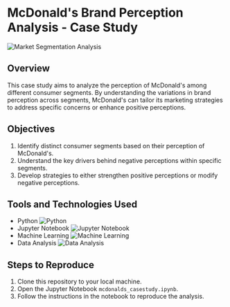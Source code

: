 
# McDonald's Brand Perception Analysis - Case Study

![Market Segmentation Analysis](<images/Market Segmentation Analysis.png>)

## Overview
This case study aims to analyze the perception of McDonald's among different consumer segments. By understanding the variations in brand perception across segments, McDonald's can tailor its marketing strategies to address specific concerns or enhance positive perceptions.

## Objectives
1. Identify distinct consumer segments based on their perception of McDonald's.
2. Understand the key drivers behind negative perceptions within specific segments.
3. Develop strategies to either strengthen positive perceptions or modify negative perceptions.

## Tools and Technologies Used
- Python ![Python](https://img.shields.io/badge/python-3670A0?style=for-the-badge&logo=python&logoColor=ffdd54)
- Jupyter Notebook ![Jupyter Notebook](https://img.shields.io/badge/jupyter-%23FA0F00.svg?style=for-the-badge&logo=jupyter&logoColor=white)
- Machine Learning ![Machine Learning](https://img.shields.io/badge/Machine_Learning-blue?style=for-the-badge)
- Data Analysis ![Data Analysis](https://img.shields.io/badge/Data_Analysis-red?style=for-the-badge)

## Steps to Reproduce
1. Clone this repository to your local machine.
2. Open the Jupyter Notebook `mcdonalds_casestudy.ipynb`.
3. Follow the instructions in the notebook to reproduce the analysis.


